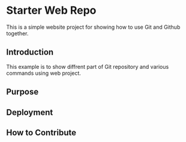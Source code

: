 # Starter Web Repo

This is a simple website project for showing how to use Git and Github together.

## Introduction 

This example is to show diffrent part of Git repository and various commands using web project.  
 
## Purpose	

## Deployment

## How to Contribute